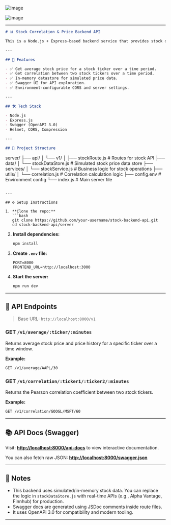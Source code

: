 ![image](https://github.com/user-attachments/assets/444a6296-c495-4fe8-8254-c856d0c8be4e)

![image](https://github.com/user-attachments/assets/f633a995-6c48-4fa1-9144-508e392dab7a)



---

```markdown
# 📊 Stock Correlation & Price Backend API

This is a Node.js + Express-based backend service that provides stock data analytics — such as average stock prices and correlation between two stocks over a given time window. It includes Swagger-based API documentation and supports modular service architecture.

---

## 🚀 Features

- ✅ Get average stock price for a stock ticker over a time period.
- ✅ Get correlation between two stock tickers over a time period.
- ✅ In-memory datastore for simulated price data.
- ✅ Swagger UI for API exploration.
- ✅ Environment-configurable CORS and server settings.

---

## 🛠 Tech Stack

- Node.js
- Express.js
- Swagger (OpenAPI 3.0)
- Helmet, CORS, Compression

---

## 📁 Project Structure

```

server/
├── api/
│   └── v1/
│       ├── stockRoute.js         # Routes for stock API
├── data/
│   └── stockDataStore.js        # Simulated stock price data store
├── services/
│   └── stockService.js          # Business logic for stock operations
├── utils/
│   └── correlation.js           # Correlation calculation logic
├── config.env                   # Environment config
└── index.js                     # Main server file

````

---

## ⚙️ Setup Instructions

1. **Clone the repo:**
   ```bash
   git clone https://github.com/your-username/stock-backend-api.git
   cd stock-backend-api/server
````

2. **Install dependencies:**

   ```bash
   npm install
   ```

3. **Create `.env` file:**

   ```env
   PORT=8000
   FRONTEND_URL=http://localhost:3000
   ```

4. **Start the server:**

   ```bash
   npm run dev
   ```

---

## 🧪 API Endpoints

> Base URL: `http://localhost:8000/v1`

### GET `/v1/average/:ticker/:minutes`

Returns average stock price and price history for a specific ticker over a time window.

**Example:**

```bash
GET /v1/average/AAPL/30
```

### GET `/v1/correlation/:ticker1/:ticker2/:minutes`

Returns the Pearson correlation coefficient between two stock tickers.

**Example:**

```bash
GET /v1/correlation/GOOGL/MSFT/60
```

---

## 📚 API Docs (Swagger)

Visit:
**[http://localhost:8000/api-docs](http://localhost:8000/api-docs)**
to view interactive documentation.

You can also fetch raw JSON:
**[http://localhost:8000/swagger.json](http://localhost:8000/swagger.json)**

---

## 🧠 Notes

* This backend uses simulated/in-memory stock data. You can replace the logic in `stockDataStore.js` with real-time APIs (e.g., Alpha Vantage, Finnhub) for production.
* Swagger docs are generated using JSDoc comments inside route files.
* It uses OpenAPI 3.0 for compatibility and modern tooling.

---

```

```
